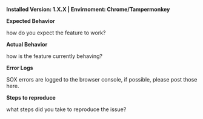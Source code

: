**Installed Version: 1.X.X  |  Envirnoment: Chrome/Tampermonkey**


**Expected Behavior**

how do you expect the feature to work?



**Actual Behavior**

how is the feature currently behaving?



**Error Logs**

SOX errors are logged to the browser console, if possible, please post those here.



**Steps to reproduce**

what steps did you take to reproduce the issue?


